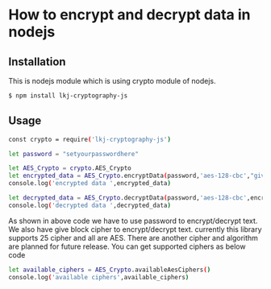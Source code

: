 # How to encrypt and decrypt data in nodejs 

## Installation

This is nodejs module which is using crypto module of nodejs.

```sh
$ npm install lkj-cryptography-js
```

## Usage

```sh
const crypto = require('lkj-cryptography-js')

let password = "setyourpasswordhere"

let AES_Crypto = crypto.AES_Crypto
let encrypted_data = AES_Crypto.encryptData(password,'aes-128-cbc',"give your text here for encrypt tha data")
console.log('encrypted data ',encrypted_data)

let decrypted_data = AES_Crypto.decryptData(password,'aes-128-cbc',encrypted_data)
console.log('decrypted data ',decrypted_data)


```

As shown in above code we have to use password to encrypt/decrypt text. We also have give block cipher to encrypt/decrypt text. currently this library supports 25 cipher and all are AES.  There are another cipher and algorithm are planned for future release. You can get supported ciphers as below code

```sh
let available_ciphers = AES_Crypto.availableAesCiphers()
console.log('available ciphers',available_ciphers)

```

